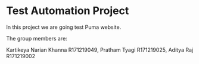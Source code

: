 # Test Automation Project
In this project we are going test Puma website.

The group members are:

Kartikeya Narian Khanna R171219049,
Pratham Tyagi R171219025,
Aditya Raj R171219002
